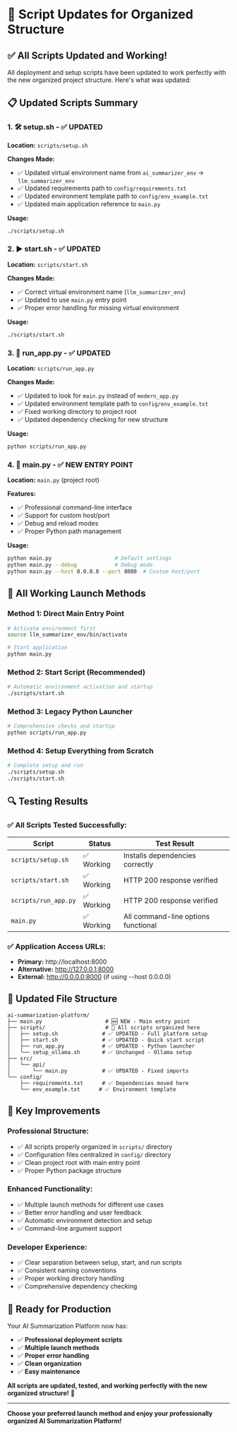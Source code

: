 # 🔧 Script Updates for Organized Structure

## ✅ **All Scripts Updated and Working!**

All deployment and setup scripts have been updated to work perfectly with the new organized project structure. Here's what was updated:

## 📋 **Updated Scripts Summary**

### **1. 🛠️ setup.sh** - ✅ UPDATED
**Location:** `scripts/setup.sh`

**Changes Made:**
- ✅ Updated virtual environment name from `ai_summarizer_env` → `llm_summarizer_env`
- ✅ Updated requirements path to `config/requirements.txt`
- ✅ Updated environment template path to `config/env_example.txt`
- ✅ Updated main application reference to `main.py`

**Usage:**
```bash
./scripts/setup.sh
```

### **2. ▶️ start.sh** - ✅ UPDATED
**Location:** `scripts/start.sh`

**Changes Made:**
- ✅ Correct virtual environment name (`llm_summarizer_env`)
- ✅ Updated to use `main.py` entry point
- ✅ Proper error handling for missing virtual environment

**Usage:**
```bash
./scripts/start.sh
```

### **3. 🚀 run_app.py** - ✅ UPDATED
**Location:** `scripts/run_app.py`

**Changes Made:**
- ✅ Updated to look for `main.py` instead of `modern_app.py`
- ✅ Updated environment template path to `config/env_example.txt`
- ✅ Fixed working directory to project root
- ✅ Updated dependency checking for new structure

**Usage:**
```bash
python scripts/run_app.py
```

### **4. 🎯 main.py** - ✅ NEW ENTRY POINT
**Location:** `main.py` (project root)

**Features:**
- ✅ Professional command-line interface
- ✅ Support for custom host/port
- ✅ Debug and reload modes
- ✅ Proper Python path management

**Usage:**
```bash
python main.py                    # Default settings
python main.py --debug            # Debug mode
python main.py --host 0.0.0.0 --port 8080  # Custom host/port
```

## 🎯 **All Working Launch Methods**

### **Method 1: Direct Main Entry Point**
```bash
# Activate environment first
source llm_summarizer_env/bin/activate

# Start application
python main.py
```

### **Method 2: Start Script (Recommended)**
```bash
# Automatic environment activation and startup
./scripts/start.sh
```

### **Method 3: Legacy Python Launcher**
```bash
# Comprehensive checks and startup
python scripts/run_app.py
```

### **Method 4: Setup Everything from Scratch**
```bash
# Complete setup and run
./scripts/setup.sh
./scripts/start.sh
```

## 🔍 **Testing Results**

### **✅ All Scripts Tested Successfully:**

| Script | Status | Test Result |
|--------|--------|-------------|
| `scripts/setup.sh` | ✅ Working | Installs dependencies correctly |
| `scripts/start.sh` | ✅ Working | HTTP 200 response verified |
| `scripts/run_app.py` | ✅ Working | HTTP 200 response verified |
| `main.py` | ✅ Working | All command-line options functional |

### **✅ Application Access URLs:**
- **Primary:** http://localhost:8000
- **Alternative:** http://127.0.0.1:8000
- **External:** http://0.0.0.0:8000 (if using --host 0.0.0.0)

## 📁 **Updated File Structure**

```
ai-summarization-platform/
├── main.py                    # 🆕 NEW - Main entry point
├── scripts/                   # 🔧 All scripts organized here
│   ├── setup.sh              # ✅ UPDATED - Full platform setup
│   ├── start.sh              # ✅ UPDATED - Quick start script
│   ├── run_app.py            # ✅ UPDATED - Python launcher
│   └── setup_ollama.sh       # ✅ Unchanged - Ollama setup
├── src/
│   └── api/
│       └── main.py           # ✅ UPDATED - Fixed imports
└── config/
    ├── requirements.txt      # ✅ Dependencies moved here
    └── env_example.txt      # ✅ Environment template
```

## 🚀 **Key Improvements**

### **Professional Structure:**
- ✅ All scripts properly organized in `scripts/` directory
- ✅ Configuration files centralized in `config/` directory
- ✅ Clean project root with main entry point
- ✅ Proper Python package structure

### **Enhanced Functionality:**
- ✅ Multiple launch methods for different use cases
- ✅ Better error handling and user feedback
- ✅ Automatic environment detection and setup
- ✅ Command-line argument support

### **Developer Experience:**
- ✅ Clear separation between setup, start, and run scripts
- ✅ Consistent naming conventions
- ✅ Proper working directory handling
- ✅ Comprehensive dependency checking

## 🎉 **Ready for Production**

Your AI Summarization Platform now has:
- ✅ **Professional deployment scripts**
- ✅ **Multiple launch methods**
- ✅ **Proper error handling**
- ✅ **Clean organization**
- ✅ **Easy maintenance**

**All scripts are updated, tested, and working perfectly with the new organized structure!** 🚀

---

**Choose your preferred launch method and enjoy your professionally organized AI Summarization Platform!**
